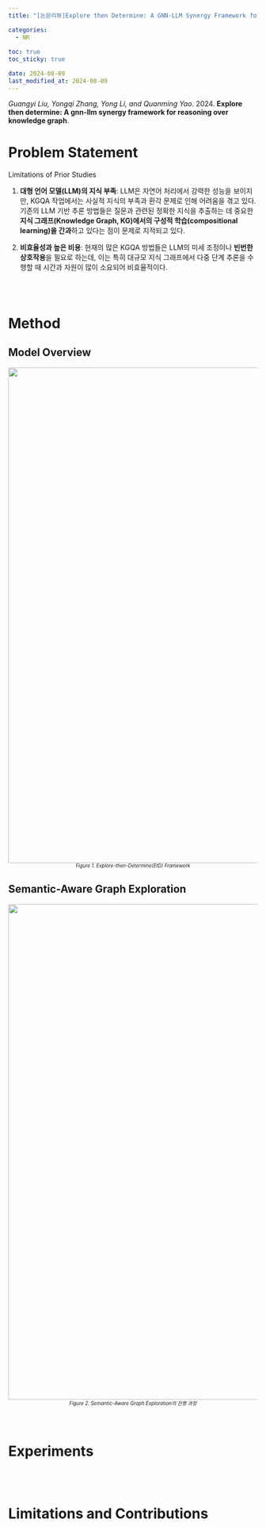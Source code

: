 ```yaml
---
title: "[논문리뷰]Explore then Determine: A GNN-LLM Synergy Framework for Reasoning over Knowledge Graph"

categories: 
  - NR
  
toc: true
toc_sticky: true

date: 2024-08-09
last_modified_at: 2024-08-09
---
```


*Guangyi Liu, Yongqi Zhang, Yong Li, and Quanming Yao*. 2024. **Explore then determine: A gnn-llm synergy framework for reasoning over knowledge graph**.

# Problem Statement
Limitations of Prior Studies

1. **대형 언어 모델(LLM)의 지식 부족**: LLM은 자연어 처리에서 강력한 성능을 보이지만, KGQA 작업에서는 사실적 지식의 부족과 환각 문제로 인해 어려움을 겪고 있다. 기존의 LLM 기반 추론 방법들은 질문과 관련된 정확한 지식을 추출하는 데 중요한 **지식 그래프(Knowledge Graph, KG)에서의 구성적 학습(compositional learning)을 간과**하고 있다는 점이 문제로 지적되고 있다.

2. **비효율성과 높은 비용**: 현재의 많은 KGQA 방법들은 LLM의 미세 조정이나 **빈번한 상호작용**을 필요로 하는데, 이는 특히 대규모 지식 그래프에서 다중 단계 추론을 수행할 때 시간과 자원이 많이 소요되어 비효율적이다.


<br/>
<br/>


# Method
## Model Overview
<figure style="text-align: center; margin: auto;">
  <img width="1000" alt="1" src="https://github.com/user-attachments/assets/0b76f8ed-31e2-4527-abce-97b5ee9a58c8" style="display: block; margin: auto;">
  <figcaption style="font-size:70%; text-align: center; width: 100%; margin-top: 0px;">
    <em>Figure 1. Explore-then-Determine(EtD) Framework</em>
  </figcaption>
</figure>



## Semantic-Aware Graph Exploration
<figure style="text-align: center; margin: auto;">
  <img width="1000" alt="1" src="https://github.com/user-attachments/assets/2b55d178-312f-4bf2-8901-c08d76b65bbc" style="display: block; margin: auto;">
  <figcaption style="font-size:70%; text-align: center; width: 100%; margin-top: 0px;">
    <em>Figure 2. Semantic-Aware Graph Exploration의 진행 과정</em>
  </figcaption>
</figure>




<br/>
<br/>

# Experiments



<br/>
<br/>

# Limitations and Contributions

